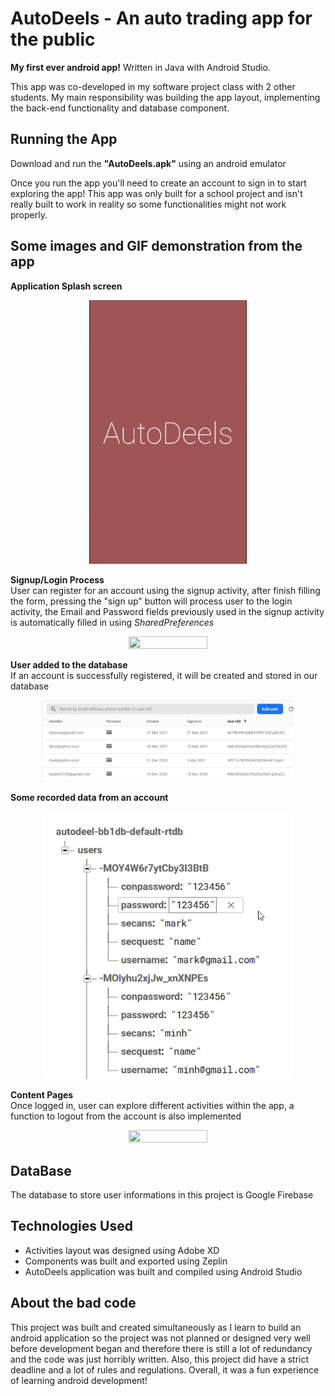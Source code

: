 # AutoDeels - An auto trading app for the public

**My first ever android app!** Written in Java with Android Studio. 

This app was co-developed in my software project class with 2 other students. My main responsibility was building the app layout, implementing the back-end functionality and database component.

## Running the App
Download and run the **"AutoDeels.apk"** using an android emulator

Once you run the app you'll need to create an account to sign in to start exploring the app! This app was only built for a school project and isn't really built to work in reality so some functionalities might not work properly.

## Some images and GIF demonstration from the app
**Application Splash screen**
  <p align="center"><img  src="./readme_assets/AutoDeels_splashscreen.PNG" width="50%"></p>
  
**Signup/Login Process**
<br>User can register for an account using the signup activity, after finish filling the form, pressing the "sign up" button will process user to the login activity, the Email and Password fields previously used in the signup activity is automatically filled in using *SharedPreferences* 
  <p align="center"><img  src="./readme_assets/AutoDeels_signup_login.gif" width="50%" height="50%"></p>
  
**User added to the database**
<br>If an account is successfully registered, it will be created and stored in our database
  <p align="center"><img  src="./readme_assets/user_added_to_database.png" width="80%"></p>
  
**Some recorded data from an account**
  <p align="center"><img  src="./readme_assets/sample_user_in_database.png" width="80%"></p>
  
**Content Pages**
<br>Once logged in, user can explore different activities within the app, a function to logout from the account is also implemented
  <p align="center"><img  src="./readme_assets/AutoDeels_content_pages.gif" width="50%" height="50%"></p>

## DataBase 
The database to store user informations in this project is Google Firebase

## Technologies Used
* Activities layout was designed using Adobe XD
* Components was built and exported using Zeplin
* AutoDeels application was built and compiled using Android Studio

## About the bad code
This project was built and created simultaneously as I learn to build an android application so the project was not planned or designed very well before development began and therefore there is still a lot of redundancy and the code was just horribly written. Also, this project did have a strict deadline and a lot of rules and regulations. Overall, it was a fun experience of learning android development!
